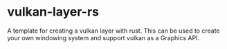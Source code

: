 # vulkan-layer-rs
A template for creating a vulkan layer with rust. This can be used to create your own windowing system and support vulkan as a Graphics API.
